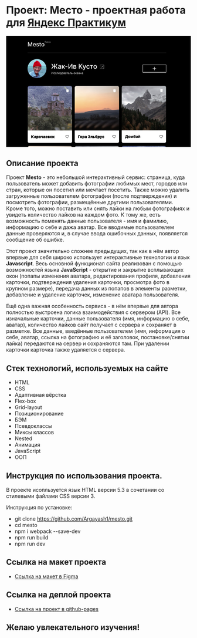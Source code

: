 # Проект: Место - проектная работа для [Яндекс Практикум](https://practicum.yandex.ru/)
![Скриншот 04-03-2023 124216](https://github.com/nnbko/react-mesto-api-full-gha/blob/main/frontend/src/images/photo_2024-05-15_16-49-27.jpg)

## Описание проекта
Проект **Mesto** - это небольшой интерактивный сервис: страница, куда пользователь может добавить фотографии любимых мест, городов или стран, которые он посетил или мечтает посетить. Также можно удалить загруженные пользователем фотографии (после подтверждения) и посмотреть фотографии, размещённые другими пользователями. Кроме того, можно поставить или снять лайки на любым фотографиях и увидеть количество лайков на каждом фото. К тому же, есть возможность поменять данные пользователя - имя и фамилию, информацию о себе и дажа аватар. Все вводимые пользователем данные проверяются и, в случае ввода ошибочных данных, появляется сообщение об ошибке.

Этот проект значительно сложнее предыдущих, так как в нём автор впервые для себя широко использует интерактивные технологии и язык **Javascript**. Весь основной функционал сайта реализован с помощью возможностей языка **JavaScript** - открытие и закрытие всплывающих окон (попапы изменения аватара, редактирования профиля, добавления карточки, подтверждения удаления карточки, просмотра фото в крупном размере), передача данных из попапов в элементы разметки, добавление и удаление карточек, изменение аватара пользователя.

Ещё одна важная особенность сервиса - в нём впервые для автора полностью выстроена логика взаимодействия с сервером (API). Все изначальные карточки, данные пользователя (имя, информацию о себе, аватар), количество лайков сайт получает с сервера и сохраняет в разметке. Все данные, введённые пользователем (имя, информация о себе, аватар, ссылка на фотографию и её заголовок, постановке/снятии лайка) передаются на сервер и сохраняются там. При удалении карточки карточка также удаляется с сервера.  

## Стек технологий, используемых на сайте
* HTML
* CSS
* Адаптивная вёрстка
* Flex-box
* Grid-layout
* Позиционирование
* БЭМ
* Псевдоклассы
* Миксы классов
* Nested 
* Анимация
* JavaScript
* ООП

## Инструкция по использования проекта.  
В проекте исопльзуется язык HTML версии 5.3 в сочетании со стилевыми файлами CSS версии 3.

Инструкция по установке:
* git clone https://github.com/Argayash1/mesto.git
* cd mesto
* npm i webpack --save-dev
* npm run build
* npm run dev

## Ссылка на макет проекта 

* [Ссылка на макет в Figma](https://www.figma.com/file/2cn9N9jSkmxD84oJik7xL7/JavaScript.-Sprint-4?node-id=0%3A1)

## Ссылка на деплой проекта
* [Ссылка на проект в github-pages](https://argayash1.github.io/mesto/)

## Желаю увлекательного изучения!


